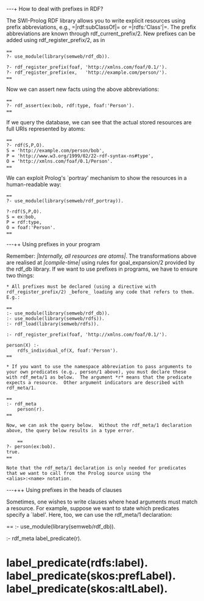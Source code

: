---+ How to deal with prefixes in RDF?

The SWI-Prolog RDF library allows you to write explicit resources using
prefix abbreviations, e.g., =|rdf:subClassOf|= or =|rdfs:'Class'|=. The
prefix abbreviations are known through rdf_current_prefix/2.  New prefixes
can be added using rdf_register_prefix/2, as in

    ==
    ?- use_module(library(semweb/rdf_db)).

    ?- rdf_register_prefix(foaf, 'http://xmlns.com/foaf/0.1/').
    ?- rdf_register_prefix(ex,   'http://example.com/person/').
    ==

Now we can assert new facts using the above abbreviations:

    ==
    ?- rdf_assert(ex:bob, rdf:type, foaf:'Person').
    ==

If we query the database, we can see that the actual stored resources
are full URIs represented by atoms:

    ==
    ?- rdf(S,P,O).
    S = 'http://example.com/person/bob',
    P = 'http://www.w3.org/1999/02/22-rdf-syntax-ns#type',
    O = 'http://xmlns.com/foaf/0.1/Person'.
    ==

We can exploit Prolog's `portray' mechanism to show the resources in
a human-readable way:

    ==
    ?- use_module(library(semweb/rdf_portray)).

    ?-rdf(S,P,O).
    S = ex:bob,
    P = rdf:type,
    O = foaf:'Person'.
    ==


---++ Using prefixes in your program

Remember: _|Internally, all resources are atoms|_. The transformations
above are realised at *|compile-time|* using rules for goal_expansion/2
provided by the rdf_db library. If we want to use prefixes in programs,
we have to ensure two things:

    * All prefixes must be declared (using a directive with
    rdf_register_prefix/2) _before_ loading any code that refers to them.
    E.g.:

	==
	:- use_module(library(semweb/rdf_db)).
	:- use_module(library(semweb/rdfs)).
	:- rdf_load(library(semweb/rdfs)).

	:- rdf_register_prefix(foaf, 'http://xmlns.com/foaf/0.1/').

	person(X) :-
	    rdfs_individual_of(X, foaf:'Person').
	==

    * If you want to use the namespace abbreviation to pass arguments to
    your own predicates (e.g., person/1 above), you must declare these
    with rdf_meta/1 as below.  The argument *r* means that the predicate
    expects a resource.  Other argument indicators are described with
    rdf_meta/1.

	==
	:- rdf_meta
	    person(r).
	==

    Now, we can ask the query below.  Without the rdf_meta/1 declaration
    above, the query below results in a type error.

        ==
	?- person(ex:bob).
	true.
	==

    Note that the rdf_meta/1 declaration is only needed for predicates
    that we want to call from the Prolog source using the
    <alias>:<name> notation.

---+++ Using prefixes in the heads of clauses

Sometimes, one wishes to write clauses where head arguments must match a
resource. For example, suppose we want to state which predicates specify a
`label'.  Here, too, we can use the rdf_meta/1 declaration:

==
:- use_module(library(semweb/rdf_db)).

:- rdf_meta
	label_predicate(r).

label_predicate(rdfs:label).
label_predicate(skos:prefLabel).
label_predicate(skos:altLabel).
==



